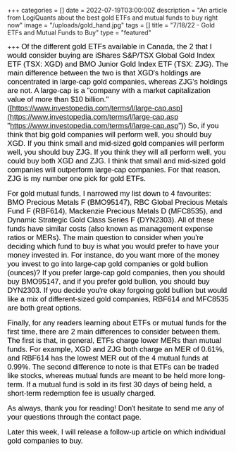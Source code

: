 +++
categories = []
date = 2022-07-19T03:00:00Z
description = "An article from LogiQuants about the best gold ETFs and mutual funds to buy right now"
image = "/uploads/gold_hand.jpg"
tags = []
title = "7/18/22 - Gold ETFs and Mutual Funds to Buy"
type = "featured"

+++
<span style="color:black"><span style="font-family:Arial; font-size:1.2em;">Of the different gold ETFs available in Canada, the 2 that I would consider buying are iShares S&P/TSX Global Gold Index ETF (TSX: XGD) and BMO Junior Gold Index ETF (TSX: ZJG). The main difference between the two is that XGD's holdings are concentrated in large-cap gold companies, whereas ZJG's holdings are not. A large-cap is a "company with a market capitalization value of more than $10 billion." ([https://www.investopedia.com/terms/l/large-cap.asp](https://www.investopedia.com/terms/l/large-cap.asp "https://www.investopedia.com/terms/l/large-cap.asp")) So, if you think that big gold companies will perform well, you should buy XGD. If you think small and mid-sized gold companies will perform well, you should buy ZJG. If you think they will all perform well, you could buy both XGD and ZJG. I think that small and mid-sized gold companies will outperform large-cap companies. For that reason, ZJG is my number one pick for gold ETFs.</span></span>

<span style="color:black"><span style="font-family:Arial; font-size:1.2em;">For gold mutual funds, I narrowed my list down to 4 favourites: BMO Precious Metals F (BMO95147), RBC Global Precious Metals Fund F (RBF614), Mackenzie Precious Metals D (MFC8535), and Dynamic Strategic Gold Class Series F (DYN2303). All of these funds have similar costs (also known as management expense ratios or MERs). The main question to consider when you're deciding which fund to buy is what you would prefer to have your money invested in. For instance, do you want more of the money you invest to go into large-cap gold companies or gold bullion (ounces)? If you prefer large-cap gold companies, then you should buy BMO95147, and if you prefer gold bullion, you should buy DYN2303. If you decide you're okay forgoing gold bullion but would like a mix of different-sized gold companies, RBF614 and MFC8535 are both great options.</span></span>

<span style="color:black"><span style="font-family:Arial; font-size:1.2em;">Finally, for any readers learning about ETFs or mutual funds for the first time, there are 2 main differences to consider between them. The first is that, in general, ETFs charge lower MERs than mutual funds. For example, XGD and ZJG both charge an MER of 0.61%, and RBF614 has the lowest MER out of the 4 mutual funds at 0.99%. The second difference to note is that ETFs can be traded like stocks, whereas mutual funds are meant to be held more long-term. If a mutual fund is sold in its first 30 days of being held, a short-term redemption fee is usually charged.</span></span>

<span style="color:black"><span style="font-family:Arial; font-size:1.2em;">As always, thank you for reading! Don't hesitate to send me any of your questions through the contact page.</span></span>

<span style="color:black"><span style="font-family:Arial; font-size:1.2em;">Later this week, I will release a follow-up article on which individual gold companies to buy.</span></span>